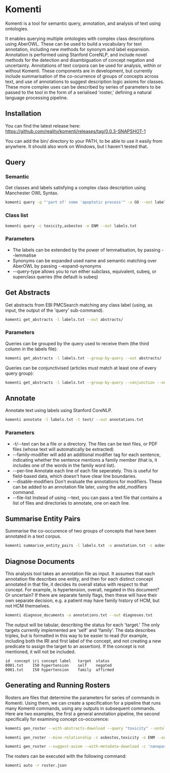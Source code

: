# Komenti

Komenti is a tool for semantic query, annotation, and analysis of text using ontologies. 

It enables querying multiple ontologies with complex class descriptions using AberOWL. These can be used to build a vocabulary for text annotation, including new methods for synonym and label expansion. Annotation is performed using Stanford CoreNLP, and include novel methods for the detection and disambiguation of concept negation and uncertainty. Annotations of text corpora can be used for analysis, within or without Komenti. These components are in development, but currently include summarisation of the co-ocurrence of groups of concepts across text, and use of annotations to suggest description logic axioms for classes. These more complex uses can be described by series of parameters to be passed to the tool in the form of a serialised 'roster,' defining a natural language processing pipeline.

## Installation

You can find the latest release here: https://github.com/reality/komenti/releases/tag/0.0.3-SNAPSHOT-1

You can add the bin/ directory to your PATH, to be able to use it easily from anywhere. It should also work on Windows, but I haven't tested that.

## Query

### Semantic

Get classes and labels satisfying a complex class description using Manchester OWL Syntax.

```bash
komenti query -q "'part of' some 'apoptotic process'" -o GO --out labels.txt
```

### Class list

```bash
komenti query -c toxicity,asbestos -o ENM --out labels.txt
```

### Parameters

* The labels can be extended by the power of lemmatisation, by passing --lemmatise
* Synonyms can be expanded used name and semantic matching over AberOWL by passing --expand-synonyms
* --query-type allows you to run either subclass, equivalent, subeq, or superclass queries (the default is subeq)

## Get Abstracts

Get abstracts from EBI PMCSearch matching any class label (using, as input, the output of the 'query' sub-command).

```bash
komenti get_abstracts -l labels.txt --out abstracts/
```

### Parameters

Queries can be grouped by the query used to receive them (the third column in the labels file):

```bash
komenti get_abstracts -l labels.txt --group-by-query --out abstracts/
```

Queries can be conjunctivised (articles must match at least one of every query group):

```bash
komenti get_abstracts -l labels.txt --group-by-query --conjunction --out abstracts/
```

## Annotate

Annotate text using labels using Stanford CoreNLP.

```bash
komenti annotate -l labels.txt -t text/ --out annotations.txt
```

### Parameters

* -t/--text can be a file or a directory. The files can be text files, or PDF files (whose text will automatically be extracted)
* --family-modifier will add an additional modifier tag for each sentence, indicating whether the sentence mentions a family member (that is, it includes one of the words in the family word list).
* --per-line Annotate each line of each file seperately. This is useful for field-based data, which doesn't have clear line boundaries.
* --disable-modifiers Don't evaluate the annotations for modifiers. These can be added to an annotation file later, using the add_modifiers command.
* --file-list Instead of using --text, you can pass a text file that contains a list of files and directories to annotate, one on each line.

## Summarise Entity Pairs

Summarise the co-occurence of two groups of concepts that have been annotated in a text corpus.

```bash
komenti summarise_entity_pairs -l labels.txt -a annotation.txt -c asbestos,toxicity
```

## Diagnose Documents

This analysis tool takes an annotation file as input. It assumes that each
annotation file describes one entity, and then for each distinct concept
annotated in that file, it decides its overall status with respect to that
concept. For example, is hypertension, overall, negated in this document? Or
uncertain? If there are separate family flags, then these will have their own
separate decision, e.g. a patient may have family history of HCM, but not HCM
themselves.

```bash
komenti diagnose_documents -a annotations.txt --out diagnoses.txt
```

The output will be tabular, describing the status for each 'target.' The only
targets currently implemented are 'self' and 'family'. The data describes 
triples, but is formatted in this way to be
easier to read (for example, including both the IRI and first label of the
concept, and not creating a new predicate to assign the target to an
assertion). If the concept is not mentioned, it will not be included.

```
id	concept iri	concept label	target	status
0001.txt	I50	hypertension	self	negated
0001.txt	I50	hypertension	family	affirmed
```

## Generating and Running Rosters

Rosters are files that determine the parameters for series of commands in
Komenti. Using them, we can create a specification for a pipeline that runs many
Komenti commands, using any outputs in subsequent commands. Here are two
examples, the first a general annotation pipeline, the second specifically for
examining concept co-occurence:

```bash
komenti gen_roster --with-abstracts-download --query "toxicity" --ontology ENM --out roster.json
```

```bash
komenti gen_roster --mine-relationship -c asbestos,toxicity -o ENM --out relationship_roster.json
```

```bash
komenti gen_roster --suggest-axiom --with-metadata-download -c 'nanoparticle' --ontology ENM --entity nanoparticle,nanocage,nanocell,nanosphere,nanohorn,nanorod,nanotube,nanoshell,'quantum dot' --default-entity nanoparticle --quality 'chemical substance','environmental material' --default-relation has_component_part --out enm_roster.json
```

The rosters can be executed with the following command:

```bash
komenti auto -r roster.json
```
